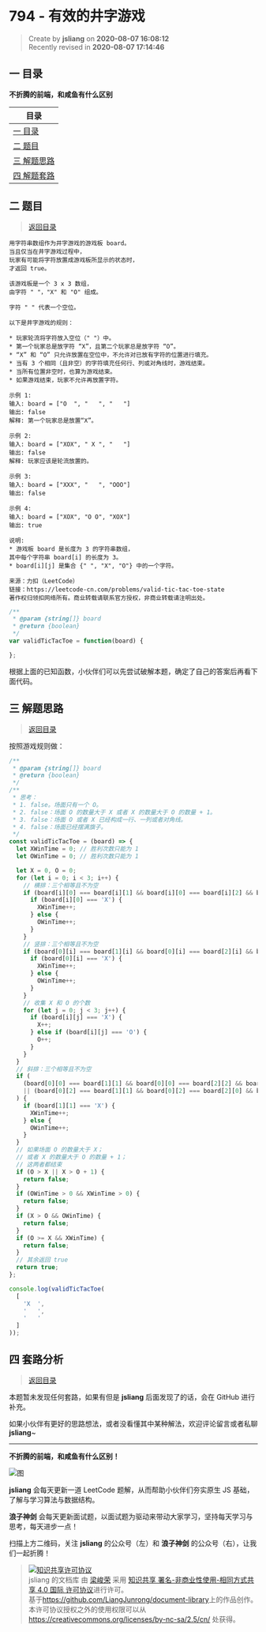 794 - 有效的井字游戏
===

> Create by **jsliang** on **2020-08-07 16:08:12**  
> Recently revised in **2020-08-07 17:14:46**

## <a name="chapter-one" id="chapter-one"></a>一 目录

**不折腾的前端，和咸鱼有什么区别**

| 目录 |
| --- |
| [一 目录](#chapter-one) |
| <a name="catalog-chapter-two" id="catalog-chapter-two"></a>[二 题目](#chapter-two) |
| <a name="catalog-chapter-three" id="catalog-chapter-three"></a>[三 解题思路](#chapter-three) |
| <a name="catalog-chapter-four" id="catalog-chapter-four"></a>[四 解题套路](#chapter-four) |

## <a name="chapter-two" id="chapter-two"></a>二 题目

> [返回目录](#chapter-one)

```
用字符串数组作为井字游戏的游戏板 board。
当且仅当在井字游戏过程中，
玩家有可能将字符放置成游戏板所显示的状态时，
才返回 true。

该游戏板是一个 3 x 3 数组，
由字符 " "，"X" 和 "O" 组成。

字符 " " 代表一个空位。

以下是井字游戏的规则：

* 玩家轮流将字符放入空位（" "）中。
* 第一个玩家总是放字符 “X”，且第二个玩家总是放字符 “O”。
* “X” 和 “O” 只允许放置在空位中，不允许对已放有字符的位置进行填充。
* 当有 3 个相同（且非空）的字符填充任何行、列或对角线时，游戏结束。
* 当所有位置非空时，也算为游戏结束。
* 如果游戏结束，玩家不允许再放置字符。

示例 1:
输入: board = ["O  ", "   ", "   "]
输出: false
解释: 第一个玩家总是放置“X”。

示例 2:
输入: board = ["XOX", " X ", "   "]
输出: false
解释: 玩家应该是轮流放置的。

示例 3:
输入: board = ["XXX", "   ", "OOO"]
输出: false

示例 4:
输入: board = ["XOX", "O O", "XOX"]
输出: true

说明:
* 游戏板 board 是长度为 3 的字符串数组，
其中每个字符串 board[i] 的长度为 3。
* board[i][j] 是集合 {" ", "X", "O"} 中的一个字符。

来源：力扣（LeetCode）
链接：https://leetcode-cn.com/problems/valid-tic-tac-toe-state
著作权归领扣网络所有。商业转载请联系官方授权，非商业转载请注明出处。
```

```js
/**
 * @param {string[]} board
 * @return {boolean}
 */
var validTicTacToe = function(board) {

};
```

根据上面的已知函数，小伙伴们可以先尝试破解本题，确定了自己的答案后再看下面代码。

## <a name="chapter-three" id="chapter-three"></a>三 解题思路

> [返回目录](#chapter-one)

按照游戏规则做：

```js
/**
 * @param {string[]} board
 * @return {boolean}
 */
/**
 * 思考：
 * 1. false。场面只有一个 O。
 * 2. false：场面 O 的数量大于 X 或者 X 的数量大于 O 的数量 + 1。
 * 3. false：场面 O 或者 X 已经构成一行、一列或者对角线。
 * 4. false：场面已经摆满旗子。
 */
const validTicTacToe = (board) => {
  let XWinTime = 0; // 胜利次数只能为 1
  let OWinTime = 0; // 胜利次数只能为 1

  let X = 0, O = 0;
  for (let i = 0; i < 3; i++) {
    // 横排：三个相等且不为空
    if (board[i][0] === board[i][1] && board[i][0] === board[i][2] && board[i][0] !== ' ') {
      if (board[i][0] === 'X') {
        XWinTime++;
      } else {
        OWinTime++;
      }
    }
    // 竖排：三个相等且不为空
    if (board[0][i] === board[1][i] && board[0][i] === board[2][i] && board[0][i] !== ' ') {
      if (board[0][i] === 'X') {
        XWinTime++;
      } else {
        OWinTime++;
      }
    }
    // 收集 X 和 O 的个数
    for (let j = 0; j < 3; j++) {
      if (board[i][j] === 'X') {
        X++;
      } else if (board[i][j] === 'O') {
        O++;
      }
    }
  }
  // 斜排：三个相等且不为空
  if (
    (board[0][0] === board[1][1] && board[0][0] === board[2][2] && board[0][0] !== ' ')
    || (board[0][2] === board[1][1] && board[0][2] === board[2][0] && board[0][2] !== ' ')
  ) {
    if (board[1][1] === 'X') {
      XWinTime++;
    } else {
      OWinTime++;
    }
  }
  // 如果场面 O 的数量大于 X；
  // 或者 X 的数量大于 O 的数量 + 1；
  // 这两者都结束
  if (O > X || X > O + 1) {
    return false;
  }
  if (OWinTime > 0 && XWinTime > 0) {
    return false;
  }
  if (X > O && OWinTime) {
    return false;
  }
  if (O >= X && XWinTime) {
    return false;
  }
  // 其余返回 true
  return true;
};

console.log(validTicTacToe(
  [
    'X  ', 
    '   ',
    '   '
  ]
));
```

## <a name="chapter-four" id="chapter-four"></a>四 套路分析

> [返回目录](#chapter-one)

本题暂未发现任何套路，如果有但是 **jsliang** 后面发现了的话，会在 GitHub 进行补充。

如果小伙伴有更好的思路想法，或者没看懂其中某种解法，欢迎评论留言或者私聊 **jsliang**~

---

**不折腾的前端，和咸鱼有什么区别！**

![图](https://github.com/LiangJunrong/document-library/blob/master/public-repertory/img/z-index-small.png?raw=true)

**jsliang** 会每天更新一道 LeetCode 题解，从而帮助小伙伴们夯实原生 JS 基础，了解与学习算法与数据结构。

**浪子神剑** 会每天更新面试题，以面试题为驱动来带动大家学习，坚持每天学习与思考，每天进步一点！

扫描上方二维码，关注 **jsliang** 的公众号（左）和 **浪子神剑** 的公众号（右），让我们一起折腾！

> <a rel="license" href="http://creativecommons.org/licenses/by-nc-sa/4.0/"><img alt="知识共享许可协议" style="border-width:0" src="https://i.creativecommons.org/l/by-nc-sa/4.0/88x31.png" /></a><br /><span xmlns:dct="http://purl.org/dc/terms/" property="dct:title">jsliang 的文档库</span> 由 <a xmlns:cc="http://creativecommons.org/ns#" href="https://github.com/LiangJunrong/document-library" property="cc:attributionName" rel="cc:attributionURL">梁峻荣</a> 采用 <a rel="license" href="http://creativecommons.org/licenses/by-nc-sa/4.0/">知识共享 署名-非商业性使用-相同方式共享 4.0 国际 许可协议</a>进行许可。<br />基于<a xmlns:dct="http://purl.org/dc/terms/" href="https://github.com/LiangJunrong/document-library" rel="dct:source">https://github.com/LiangJunrong/document-library</a>上的作品创作。<br />本许可协议授权之外的使用权限可以从 <a xmlns:cc="http://creativecommons.org/ns#" href="https://creativecommons.org/licenses/by-nc-sa/2.5/cn/" rel="cc:morePermissions">https://creativecommons.org/licenses/by-nc-sa/2.5/cn/</a> 处获得。